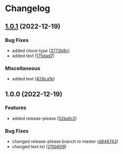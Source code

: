 # Changelog

## [1.0.1](https://github.com/OndrejNepozitek/semantic-release-test/compare/v1.0.0...v1.0.1) (2022-12-19)


### Bug Fixes

* added chore type ([3772b8c](https://github.com/OndrejNepozitek/semantic-release-test/commit/3772b8c4a23861a858fd3027bdc2200d9d34f650))
* added text ([175dad7](https://github.com/OndrejNepozitek/semantic-release-test/commit/175dad7b3bbbc9cc91cee8d5bf2b3ed6f5821edb))


### Miscellaneous

* added text ([428ca1b](https://github.com/OndrejNepozitek/semantic-release-test/commit/428ca1bd43421c3ebf37caccbe7fa69f7df42d86))

## 1.0.0 (2022-12-19)


### Features

* added release-please ([52bafc2](https://github.com/OndrejNepozitek/semantic-release-test/commit/52bafc22bfc47edd0430ac576c6e14937d41f9a5))


### Bug Fixes

* changed release-please branch to master ([d848743](https://github.com/OndrejNepozitek/semantic-release-test/commit/d848743db1f9bd309deaeaaff5521d986aaae88d))
* changed text.txt ([215b609](https://github.com/OndrejNepozitek/semantic-release-test/commit/215b609a144695f62e2bf8e99d58491c7a1afedf))
